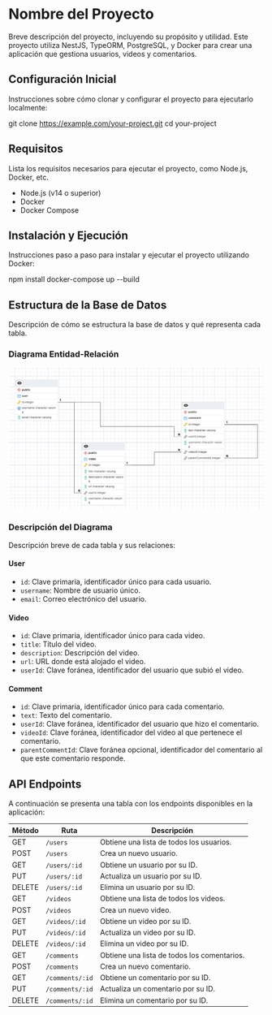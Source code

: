 # Nombre del Proyecto

Breve descripción del proyecto, incluyendo su propósito y utilidad. Este proyecto utiliza NestJS, TypeORM, PostgreSQL, y Docker para crear una aplicación que gestiona usuarios, videos y comentarios.

## Configuración Inicial

Instrucciones sobre cómo clonar y configurar el proyecto para ejecutarlo localmente:

git clone https://example.com/your-project.git
cd your-project

## Requisitos

Lista los requisitos necesarios para ejecutar el proyecto, como Node.js, Docker, etc.

- Node.js (v14 o superior)
- Docker
- Docker Compose

## Instalación y Ejecución

Instrucciones paso a paso para instalar y ejecutar el proyecto utilizando Docker:

npm install
docker-compose up --build

## Estructura de la Base de Datos

Descripción de cómo se estructura la base de datos y qué representa cada tabla.

### Diagrama Entidad-Relación

![Diagrama Entidad-Relación](Diagrama%20Entidad-Relacion.png)

### Descripción del Diagrama

Descripción breve de cada tabla y sus relaciones:

#### User
- `id`: Clave primaria, identificador único para cada usuario.
- `username`: Nombre de usuario único.
- `email`: Correo electrónico del usuario.

#### Video
- `id`: Clave primaria, identificador único para cada video.
- `title`: Título del video.
- `description`: Descripción del video.
- `url`: URL donde está alojado el video.
- `userId`: Clave foránea, identificador del usuario que subió el video.

#### Comment
- `id`: Clave primaria, identificador único para cada comentario.
- `text`: Texto del comentario.
- `userId`: Clave foránea, identificador del usuario que hizo el comentario.
- `videoId`: Clave foránea, identificador del video al que pertenece el comentario.
- `parentCommentId`: Clave foránea opcional, identificador del comentario al que este comentario responde.

## API Endpoints

A continuación se presenta una tabla con los endpoints disponibles en la aplicación:

| Método | Ruta                    | Descripción                              |
|--------|-------------------------|------------------------------------------|
| GET    | `/users`                | Obtiene una lista de todos los usuarios. |
| POST   | `/users`                | Crea un nuevo usuario.                   |
| GET    | `/users/:id`            | Obtiene un usuario por su ID.            |
| PUT    | `/users/:id`            | Actualiza un usuario por su ID.          |
| DELETE | `/users/:id`            | Elimina un usuario por su ID.            |
| GET    | `/videos`               | Obtiene una lista de todos los videos.   |
| POST   | `/videos`               | Crea un nuevo video.                     |
| GET    | `/videos/:id`           | Obtiene un video por su ID.              |
| PUT    | `/videos/:id`           | Actualiza un video por su ID.            |
| DELETE | `/videos/:id`           | Elimina un video por su ID.              |
| GET    | `/comments`             | Obtiene una lista de todos los comentarios. |
| POST   | `/comments`             | Crea un nuevo comentario.               |
| GET    | `/comments/:id`         | Obtiene un comentario por su ID.        |
| PUT    | `/comments/:id`         | Actualiza un comentario por su ID.      |
| DELETE | `/comments/:id`         | Elimina un comentario por su ID.        |
